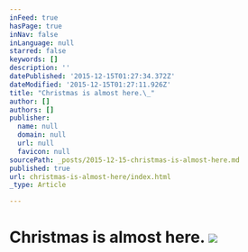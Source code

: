 ```yaml
---
inFeed: true
hasPage: true
inNav: false
inLanguage: null
starred: false
keywords: []
description: ''
datePublished: '2015-12-15T01:27:34.372Z'
dateModified: '2015-12-15T01:27:11.926Z'
title: "Christmas is almost here.\_"
author: []
authors: []
publisher:
  name: null
  domain: null
  url: null
  favicon: null
sourcePath: _posts/2015-12-15-christmas-is-almost-here.md
published: true
url: christmas-is-almost-here/index.html
_type: Article

---
```

# Christmas is almost here. ![](https://the-grid-user-content.s3-us-west-2.amazonaws.com/a81bb247-d169-4ad5-bda7-c59c29684c7f.JPG)
